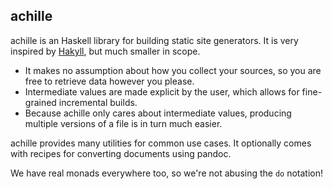 ## achille

achille is an Haskell library for building static site generators.
It is very inspired by [Hakyll], but much smaller in scope.

- It makes no assumption about how you collect your sources,
  so you are free to retrieve data however you please.
- Intermediate values are made explicit by the user,
  which allows for fine-grained incremental builds.
- Because achille only cares about intermediate values,
  producing multiple versions of a file is in turn much easier.

achille provides many utilities for common use cases.
It optionally comes with recipes for converting documents using pandoc.

We have real monads everywhere too, so we're not abusing the `do` notation!

[Hakyll]: https://jaspervdj.be/hakyll/
